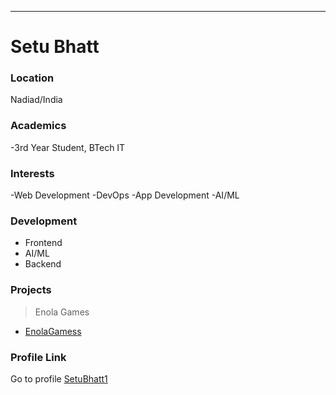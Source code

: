 ---
# Setu Bhatt

### Location

Nadiad/India

### Academics

-3rd Year Student, BTech IT

### Interests

-Web Development
-DevOps
-App Development
-AI/ML

### Development

- Frontend
- AI/ML
- Backend

### Projects

> Enola Games
- [EnolaGamess](https://github.com/HinaJadav/EnolaGamess/tree/master)

### Profile Link

Go to profile [SetuBhatt1](https://github.com/SetuBhatt1)



